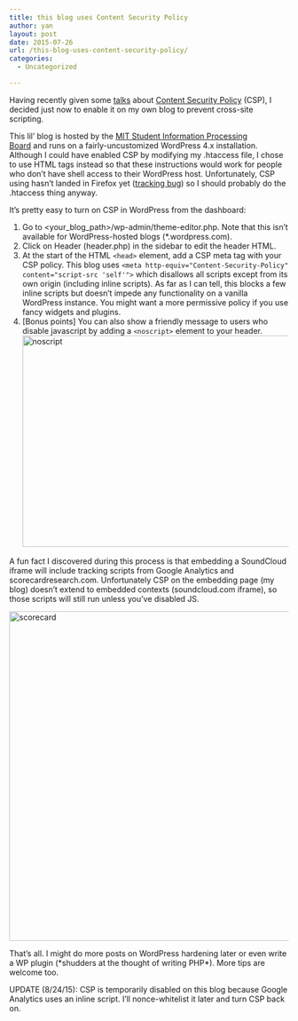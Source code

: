 ```yaml
---
title: this blog uses Content Security Policy
author: yan
layout: post
date: 2015-07-26
url: /this-blog-uses-content-security-policy/
categories:
  - Uncategorized

---
```

Having recently given some [talks][1] about [Content Security Policy][2] (CSP), I decided just now to enable it on my own blog to prevent cross-site scripting.

This lil&#8217; blog is hosted by the [MIT Student Information Processing Board][3] and runs on a fairly-uncustomized WordPress 4.x installation. Although I could have enabled CSP by modifying my .htaccess file, I chose to use HTML <meta> tags instead so that these instructions would work for people who don&#8217;t have shell access to their WordPress host. Unfortunately, CSP using <meta> hasn&#8217;t landed in Firefox yet ([tracking bug][4]) so I should probably do the .htaccess thing anyway.

It&#8217;s pretty easy to turn on CSP in WordPress from the dashboard:

  1. Go to <your\_blog\_path>/wp-admin/theme-editor.php. Note that this isn&#8217;t available for WordPress-hosted blogs (*.wordpress.com).
  2. Click on Header (header.php) in the sidebar to edit the header HTML.
  3. At the start of the HTML `<head>` element, add a CSP meta tag with your CSP policy. This blog uses `<meta http-equiv="Content-Security-Policy" content="script-src 'self'">` which disallows all scripts except from its own origin (including inline scripts). As far as I can tell, this blocks a few inline scripts but doesn&#8217;t impede any functionality on a vanilla WordPress instance. You might want a more permissive policy if you use fancy widgets and plugins.
  4. [Bonus points] You can also show a friendly message to users who disable javascript by adding a `<noscript>` element to your header.[<img class="alignnone wp-image-599 size-full" src="https://zyan.scripts.mit.edu/blog/wp-content/uploads/2015/07/Screen-Shot-2015-07-26-at-2.07.14-PM.png" alt="noscript" width="1128" height="381" srcset="https://zyan.scripts.mit.edu/blog/wp-content/uploads/2015/07/Screen-Shot-2015-07-26-at-2.07.14-PM.png 1128w, https://zyan.scripts.mit.edu/blog/wp-content/uploads/2015/07/Screen-Shot-2015-07-26-at-2.07.14-PM-300x101.png 300w, https://zyan.scripts.mit.edu/blog/wp-content/uploads/2015/07/Screen-Shot-2015-07-26-at-2.07.14-PM-1024x346.png 1024w, https://zyan.scripts.mit.edu/blog/wp-content/uploads/2015/07/Screen-Shot-2015-07-26-at-2.07.14-PM-624x211.png 624w" sizes="(max-width: 1128px) 100vw, 1128px" />][5]

A fun fact I discovered during this process is that embedding a SoundCloud iframe will include tracking scripts from Google Analytics and scorecardresearch.com. Unfortunately CSP on the embedding page (my blog) doesn&#8217;t extend to embedded contexts (soundcloud.com iframe), so those scripts will still run unless you&#8217;ve disabled JS.

[<img class="alignnone size-full wp-image-600" src="https://zyan.scripts.mit.edu/blog/wp-content/uploads/2015/07/Screen-Shot-2015-07-26-at-3.02.59-PM.png" alt="scorecard" width="806" height="594" srcset="https://zyan.scripts.mit.edu/blog/wp-content/uploads/2015/07/Screen-Shot-2015-07-26-at-3.02.59-PM.png 806w, https://zyan.scripts.mit.edu/blog/wp-content/uploads/2015/07/Screen-Shot-2015-07-26-at-3.02.59-PM-300x221.png 300w, https://zyan.scripts.mit.edu/blog/wp-content/uploads/2015/07/Screen-Shot-2015-07-26-at-3.02.59-PM-624x460.png 624w" sizes="(max-width: 806px) 100vw, 806px" />][6]

That&#8217;s all. I might do more posts on WordPress hardening later or even write a WP plugin (\*shudders at the thought of writing PHP\*). More tips are welcome too.

UPDATE (8/24/15): CSP is temporarily disabled on this blog because Google Analytics uses an inline script. I&#8217;ll nonce-whitelist it later and turn CSP back on.

 [1]: https://zyan.scripts.mit.edu/presentations/txjs2015.pdf
 [2]: http://www.w3.org/TR/CSP/
 [3]: https://scripts.mit.edu/
 [4]: https://bugzilla.mozilla.org/show_bug.cgi?id=663570
 [5]: https://zyan.scripts.mit.edu/blog/wp-content/uploads/2015/07/Screen-Shot-2015-07-26-at-2.07.14-PM.png
 [6]: https://zyan.scripts.mit.edu/blog/wp-content/uploads/2015/07/Screen-Shot-2015-07-26-at-3.02.59-PM.png